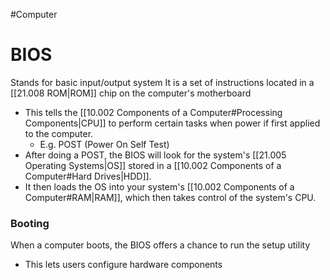 #Computer 
# BIOS
Stands for basic input/output system 
It is a set of instructions located in a [[21.008 ROM|ROM]] chip on the computer's motherboard
- This tells the [[10.002 Components of a Computer#Processing Components|CPU]] to perform certain tasks when power if first applied to the computer.
	- E.g. POST (Power On Self Test)
- After doing a POST, the BIOS will look for the system's [[21.005 Operating Systems|OS]] stored in a [[10.002 Components of a Computer#Hard Drives|HDD]].
- It then loads the OS into your system's [[10.002 Components of a Computer#RAM|RAM]], which then takes control of the system's CPU.

### Booting
When a computer boots, the BIOS offers a chance to run the setup utility
- This lets users configure hardware components